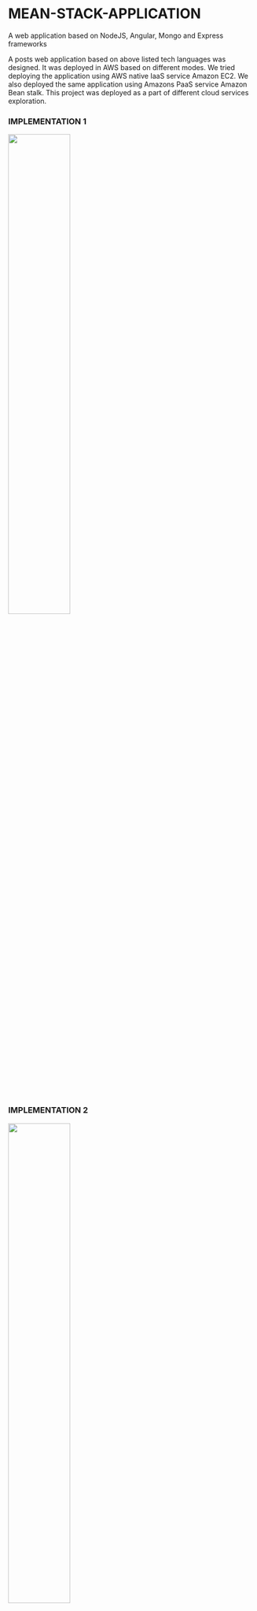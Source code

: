 # MEAN-STACK-APPLICATION
A web application based on NodeJS, Angular, Mongo and Express frameworks

<p> A posts web application based on above listed tech languages was designed. It was deployed in AWS based on different modes. We tried deploying the application using AWS native IaaS service Amazon EC2. We also deployed the same application using Amazons PaaS service Amazon Bean stalk. This project was deployed as a part of different cloud services exploration. </p>

### IMPLEMENTATION 1

<Image src="images/Impl1.PNG" class="center" style="width:50%">
  
  

### IMPLEMENTATION 2

<Image src="images/Impl2.JPG" class="center" style="width:50%">



